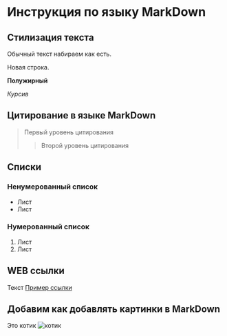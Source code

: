 # Инструкция по языку MarkDown

## Стилизация текста

Обычный текст набираем как есть.

Новая строка.

**Полужирный**

*Курсив*

## Цитирование в языке MarkDown

>Первый уровень цитирования
>>Второй уровень цитирования

## Списки
### Ненумерованный список
* Лист
* Лист

### Нумерованный список
1. Лист
2. Лист

## WEB ссылки
Текст [Пример ссылки](http.example.com "всплывающая подсказка")

## Добавим как добавлять картинки в MarkDown
Это котик
![котик](cat.jpeg)
